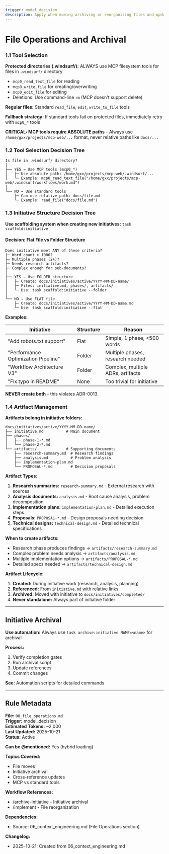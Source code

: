 ```yaml
---
trigger: model_decision
description: Apply when moving archiving or reorganizing files and updating cross-references
---
```


# File Operations and Archival

### 1.1 Tool Selection

**Protected directories (.windsurf/):** ALWAYS use MCP filesystem tools for files in `.windsurf/` directory

- `mcp0_read_text_file` for reading
- `mcp0_write_file` for creating/overwriting
- `mcp0_edit_file` for editing
- Deletions: Use command-line `rm` (MCP doesn't support delete)

**Regular files:** Standard `read_file`, `edit`, `write_to_file` tools

**Fallback strategy:** If standard tools fail on protected files, immediately retry with `mcp0_*` tools

**CRITICAL: MCP tools require ABSOLUTE paths** - Always use `/home/gxx/projects/mcp-web/...` format, never relative paths like `docs/...`

### 1.2 Tool Selection Decision Tree

```text
Is file in .windsurf/ directory?
│
├── YES → Use MCP tools (mcp0_*)
│   ├─ Use absolute path: /home/gxx/projects/mcp-web/.windsurf/...
│   └─ Example: mcp0_read_text_file("/home/gxx/projects/mcp-web/.windsurf/workflows/work.md")
│
└── NO → Use standard tools
    ├─ Can use relative path: docs/file.md
    └─ Example: read_file("docs/file.md")
```

### 1.3 Initiative Structure Decision Tree

**Use scaffolding system when creating new initiatives:** `task scaffold:initiative`

#### Decision: Flat File vs Folder Structure

```text
Does initiative meet ANY of these criteria?
├─ Word count > 1000?
├─ Multiple phases (2+)?
├─ Needs research artifacts?
├─ Complex enough for sub-documents?
│
├── YES → Use FOLDER structure
│   ├─ Create: docs/initiatives/active/YYYY-MM-DD-name/
│   ├─ Files: initiative.md, phases/, artifacts/
│   └─ Use: task scaffold:initiative --folder
│
└── NO → Use FLAT file
    ├─ Create: docs/initiatives/active/YYYY-MM-DD-name.md
    └─ Use: task scaffold:initiative --flat
```

**Examples:**

| Initiative | Structure | Reason |
|------------|-----------|--------|
| "Add robots.txt support" | Flat | Simple, 1 phase, <500 words |
| "Performance Optimization Pipeline" | Folder | Multiple phases, research needed |
| "Workflow Architecture V3" | Folder | Complex, multiple ADRs, artifacts |
| "Fix typo in README" | None | Too trivial for initiative |

**NEVER create both** - this violates ADR-0013.

### 1.4 Artifact Management

**Artifacts belong in initiative folders:**

```text
docs/initiatives/active/YYYY-MM-DD-name/
├── initiative.md          # Main document
├── phases/
│   ├── phase-1-*.md
│   └── phase-2-*.md
└── artifacts/             # Supporting documents
    ├── research-summary.md  # Research findings
    ├── analysis.md          # Problem analysis
    ├── implementation-plan.md
    └── PROPOSAL-*.md        # Decision proposals
```

**Artifact Types:**

1. **Research summaries:** `research-summary.md` - External research with sources
2. **Analysis documents:** `analysis.md` - Root cause analysis, problem decomposition
3. **Implementation plans:** `implementation-plan.md` - Detailed execution steps
4. **Proposals:** `PROPOSAL-*.md` - Design proposals needing decision
5. **Technical designs:** `technical-design.md` - Detailed technical specifications

**When to create artifacts:**

- Research phase produces findings → `artifacts/research-summary.md`
- Complex problem needs analysis → `artifacts/analysis.md`
- Multiple implementation options → `artifacts/PROPOSAL-*.md`
- Detailed specs needed → `artifacts/technical-design.md`

**Artifact Lifecycle:**

1. **Created:** During initiative work (research, analysis, planning)
2. **Referenced:** From `initiative.md` with relative links
3. **Archived:** Moved with initiative to `docs/initiatives/completed/`
4. **Never standalone:** Always part of initiative folder

---

## Initiative Archival

**Use automation:** Always use `task archive:initiative NAME=<name>` for archival

**Process:**
1. Verify completion gates
2. Run archival script
3. Update references
4. Commit changes

**See:** Automation scripts for detailed commands



---

## Rule Metadata

**File:** `08_file_operations.md`  
**Trigger:** model_decision  
**Estimated Tokens:** ~2,000  
**Last Updated:** 2025-10-21  
**Status:** Active

**Can be @mentioned:** Yes (hybrid loading)


**Topics Covered:**
- File moves
- Initiative archival
- Cross-reference updates
- MCP vs standard tools

**Workflow References:**
- /archive-initiative - Initiative archival
- /implement - File reorganization

**Dependencies:**
- Source: 06_context_engineering.md (File Operations section)

**Changelog:**
- 2025-10-21: Created from 06_context_engineering.md